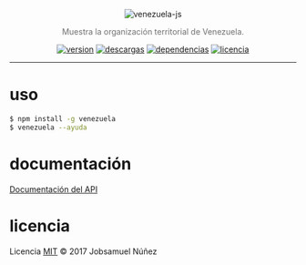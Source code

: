 <p align="center">
    <img alt="venezuela-js" src="http://i.imgur.com/9CNl0Af.png" width="auto">
</p>
<p align="center" style="color:#707070;">
  Muestra la organización territorial de Venezuela.
</p>
<p align="center">
  <a href="https://www.npmjs.com/package/venezuela"><img alt="version" src="https://img.shields.io/npm/v/venezuela.svg?style=flat-square"></a>
  <a href="https://www.npmjs.com/package/venezuela"><img alt="descargas" src="https://img.shields.io/npm/dt/venezuela.svg?style=flat-square"></a>
  <a href="http://badge.fury.io/js/venezuela"><img alt="dependencias" src="https://david-dm.org/jobsamuel/venezuela-js.svg?style=flat-square"></a>
  <a href="https://www.npmjs.com/package/venezuela"><img alt="licencia" src="https://img.shields.io/npm/l/venezuela.svg?style=flat-square"></a>
</p>

----

# uso

```bash
$ npm install -g venezuela
$ venezuela --ayuda
```

# documentación

[Documentación del API](DOCUMENTACION.md)

# licencia

Licencia [MIT](http://opensource.org/licenses/MIT) :copyright: 2017 Jobsamuel Núñez